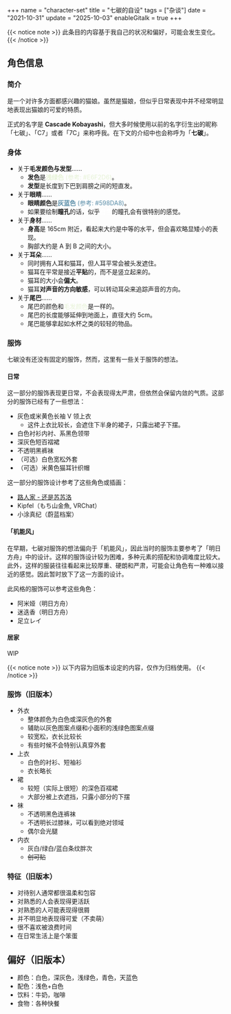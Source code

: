 +++
name = "character-set"
title = "七碳的自设"
tags = ["杂谈"]
date = "2021-10-31"
update = "2025-10-03"
enableGitalk = true
+++

{{< notice note >}}
此条目的内容基于我自己的状况和偏好，可能会发生变化。
{{< /notice >}}

## 角色信息
### 简介
是一个对许多方面都感兴趣的猫娘。虽然是猫娘，但似乎日常表现中并不经常明显地表现出猫娘的可爱的特质。

正式的名字是 **Cascade Kobayashi**，但大多时候使用以前的名字衍生出的昵称「七碳」、「C7」或者「7C」来称呼我。在下文的介绍中也会称呼为「**七碳**」。

### 身体
- 关于**毛发颜色与发型**……
  - **发色**是<span style="color: #E6F2D6;">**浅绿色** (参考: #E6F2D6)</span>。
  - **发型**是长度到下巴到肩膀之间的短直发。
- 关于**眼睛**……
  - **眼睛颜色**是<span style="color: #598DA8;">**灰蓝色** (参考: #598DA8)</span>。
  - 如果要绘制**瞳孔**的话，似乎<span style="color: #FFFFFF;">**白色**</span>的瞳孔会有很特别的感觉。
- 关于**身材**……
  - **身高**是 165cm 附近，看起来大约是中等的水平，但会喜欢略显矮小的表现。
  - 胸部大约是 A 到 B 之间的大小。
- 关于**耳朵**……
  - 同时拥有人耳和猫耳，但人耳平常会被头发遮住。
  - 猫耳在平常是接近**平贴**的，而不是竖立起来的。
  - 猫耳的大小会**偏大**。
  - 猫耳**对声音的方向敏感**，可以转动耳朵来追踪声音的方向。
- 关于**尾巴**……
  - 尾巴的颜色和<span style="color: #E6F2D6;">毛发颜色</span>是一样的。
  - 尾巴的长度能够延伸到地面上，直径大约 5cm。
  - 尾巴能够拿起如水杯之类的较轻的物品。

### 服饰
七碳没有还没有固定的服饰，然而，这里有一些关于服饰的想法。

#### 日常
这一部分的服饰表现更日常，不会表现得太严肃，但依然会保留内敛的气质。这部分的服饰已经有了一些想法：

- 灰色或米黄色长袖 V 领上衣
  - 这件上衣比较长，会遮住下半身的裙子，只露出裙子下摆。
- 白色衬衫内衬、系黑色领带
- 深灰色短百褶裙
- 不透明黑裤袜
- （可选）白色宽松外套
- （可选）米黄色猫耳针织帽

这一部分的服饰设计参考了这些角色或插画：
- [路人家 - 还是苏苏洛](https://www.pixiv.net/artworks/98542709)
- Kipfel（もち山金魚, VRChat）
- 小涂真纪（蔚蓝档案）

#### 「机能风」
在早期，七碳对服饰的想法偏向于「机能风」，因此当时的服饰主要参考了「明日方舟」中的设计。这样的服饰设计较为困难，多种元素的搭配和协调难度比较大。此外，这样的服装往往看起来比较厚重、硬朗和严肃，可能会让角色有一种难以接近的感觉。因此暂时放下了这一方面的设计。

此风格的服饰可以参考这些角色：
- 阿米娅（明日方舟）
- 迷迭香（明日方舟）
- 足立レイ

#### 居家
WIP

{{< notice note >}}
以下内容为旧版本设定的内容，仅作为归档使用。
{{< /notice >}}

### 服饰（旧版本）
- 外衣
  - 整体颜色为白色或深灰色的外套
  - 辅助以灰色图案点缀和小面积的浅绿色图案点缀
  - 较宽松，衣长比较长
  - 有些时候不会特别认真穿外套
- 上衣
  - 白色的衬衫、短袖衫
  - 衣长略长
- 裙
  - 较短（实际上很短）的深色百褶裙
  - 大部分被上衣遮挡，只露小部分的下摆
- 袜
  - 不透明黑色连裤袜
  - 不透明长过膝袜，可以看到绝对领域
  - 偶尔会光腿
- 内衣
  - 灰白/绿白/蓝白条纹胖次
  - ~~创可贴~~

### 特征（旧版本） 
- 对待别人通常都很温柔和包容
- 对熟悉的人会表现得更活跃
- 对熟悉的人可能表现得很屑
- 并不明显地表现得可爱（不卖萌）
- 很不喜欢被浪费时间
- 在日常生活上是个笨蛋

## 偏好（旧版本）
- 颜色：白色，深灰色，浅绿色，青色，天蓝色
- 配色：浅色+白色
- 饮料：牛奶，咖啡
- 食物：各种快餐
